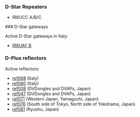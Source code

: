 ### D-Star Repeaters

* IR6UCC A/B/C

### D-Star gateways

Active D-Star gateways in Italy:

 * [IR8UAF B](https://cp-ir8uaf.as48500.net/) 
 

### D-Plus reflectors

Active reflectors:

 * [ref068](http://ref068.dstargateway.org/) (Italy)
 * [ref080](http://ref080.dstargateway.org/) (Italy)
 * [ref008](http://ref008.dstargateway.org/) (DVDongles and DVAPs, Japan)
 * [ref047](http://ref047.dstargateway.org/) (DVDongles and DVAPs, Japan)
 * [ref071](http://ref071.dstargateway.org/) (Western Japan, Yamaguchi, Japan)
 * [ref076](http://ref076.dstargateway.org/) (South side of Tokyo, North side of Yokohama, Japan)
 * [ref081](http://ref081.dstargateway.org/) (Kyushu, Japan)

